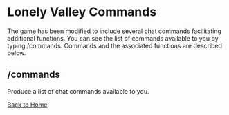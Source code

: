 # Lonely Valley Commands

The game has been modified to include several chat commands facilitating additional functions. You can see the list of commands available to you by typing /commands. Commands and the associated functions are described below.

## /commands

Produce a list of chat commands available to you.



[Back to Home](./index.md)
